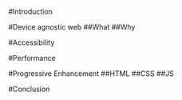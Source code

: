 #Introduction

#Device agnostic web
##What
##Why

#Accessibility

#Performance

#Progressive Enhancement
##HTML
##CSS
##JS

#Conclusion
